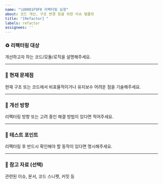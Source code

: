 ```yaml
---
name: "\U0001F9F0 리팩터링 요청"
about: 코드 개선, 구조 변경 등을 위한 이슈 템플릿
title: "[Refactor] "
labels: refactor
assignees: ''
---
```


### ♻️ 리팩터링 대상
개선하고자 하는 코드/모듈/로직을 설명해주세요.

---

### 📌 현재 문제점
현재 구조 또는 코드에서 비효율적이거나 유지보수 어려운 점을 기술해주세요.

---

### 🔧 개선 방향
리팩터링 방향 또는 고려 중인 해결 방법이 있다면 적어주세요.

---

### 🧪 테스트 포인트
리팩터링 후 반드시 확인해야 할 동작이 있다면 명시해주세요.

---

### 📎 참고 자료 (선택)
관련된 이슈, 문서, 코드 스니펫, 커밋 등
